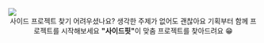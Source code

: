 <img src="sidefit-frontend/public/logo512.png" />

<div align="center">
    사이드 프로젝트 찾기 어려우셨나요?
    생각한 주제가 없어도 괜찮아요
    기획부터 함께 프로젝트를 시작해보세요
    <b>"사이드핏"</b>이 맞춤 프로젝트를 찾아드려요 😁
</div>

